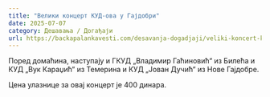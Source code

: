```yaml
---
title: "Велики концерт КУД-ова у Гајдобри"
date: 2025-07-07
category: Дешавања / Догађаји
url: https://backapalankavesti.com/desavanja-dogadjaji/veliki-koncert-kud-ova-u-gajdobri-21/
---
```


Поред домаћина, наступају и ГКУД „Владимир Гаћиновић“ из Билећа и КУД „Вук Караџић“ из Темерина и КУД „Јован Дучић“ из Нове Гајдобре.

Цена улазнице за овај концерт је 400 динара.
